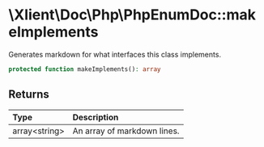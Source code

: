 # \\Xlient\\Doc\\Php\\PhpEnumDoc::makeImplements

Generates markdown for what interfaces this class implements.

```php
protected function makeImplements(): array
```

## Returns

| Type | Description |
| :--- | :--- |
| array\<string\> | An array of markdown lines. |
